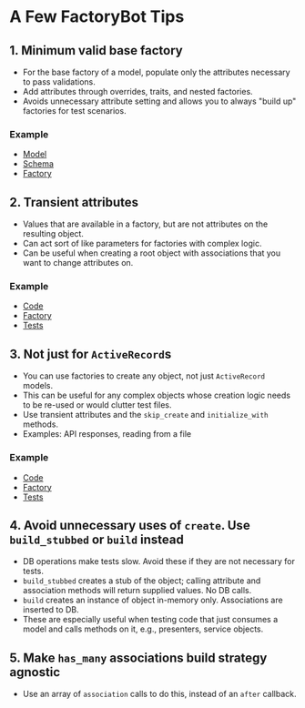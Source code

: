 # A Few FactoryBot Tips

## 1. Minimum valid base factory

- For the base factory of a model, populate only the attributes necessary to pass validations.
- Add attributes through overrides, traits, and nested factories.
- Avoids unnecessary attribute setting and allows you to always "build up" factories for test scenarios.

### Example

- [Model](app/models/author.rb)
- [Schema](db/schema.rb)
- [Factory](spec/factories/authors.rb)

## 2. Transient attributes

- Values that are available in a factory, but are not attributes on the resulting object.
- Can act sort of like parameters for factories with complex logic.
- Can be useful when creating a root object with associations that you want to change attributes on.

### Example

- [Code](app/models/copy.rb)
- [Factory](spec/factories/copies.rb)
- [Tests](spec/models/copy_spec.rb)

## 3. Not just for `ActiveRecord`s

- You can use factories to create any object, not just `ActiveRecord` models.
- This can be useful for any complex objects whose creation logic needs to be re-used or would clutter test files.
- Use transient attributes and the `skip_create` and `initialize_with` methods.
- Examples: API responses, reading from a file

### Example

- [Code](app/services/fetch_book_description.rb)
- [Factory](spec/factories/books_api_response_bodies.rb)
- [Tests](spec/services/fetch_book_description_spec.rb)

## 4. Avoid unnecessary uses of `create`.  Use `build_stubbed` or `build` instead

- DB operations make tests slow.  Avoid these if they are not necessary for tests.
- `build_stubbed` creates a stub of the object; calling attribute and association methods will return supplied values.  No DB calls.
- `build` creates an instance of object in-memory only.  Associations are inserted to DB.
- These are especially useful when testing code that just consumes a model and calls methods on it, e.g., presenters, service objects.

## 5. Make `has_many` associations build strategy agnostic

- Use an array of `association` calls to do this, instead of an `after` callback.
